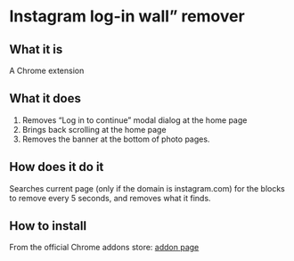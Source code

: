 # Instagram log-in wall” remover

## What it is

A Chrome extension

## What it does

1. Removes “Log in to continue” modal dialog at the home page
1. Brings back scrolling at the home page
1. Removes the banner at the bottom of photo pages.

## How does it do it

Searches current page (only if the domain is instagram.com) for the blocks to remove every 5 seconds, and removes what it finds.

## How to install

From the official Chrome addons store: [addon page](https:///)
